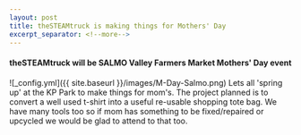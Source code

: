 ```yaml
---
layout: post
title: theSTEAMtruck is making things for Mothers' Day
excerpt_separator: <!--more-->
---
```


#### theSTEAMtruck will be SALMO Valley Farmers Market Mothers' Day event

![_config.yml]({{ site.baseurl }}/images/M-Day-Salmo.png)
Lets all 'spring up' at the KP Park to make things for mom's.
The project planned is to convert a well used t-shirt into a useful re-usable shopping tote bag.
We have many tools too so if mom has something to be fixed/repaired 
or upcycled we would be glad to attend to that too.
